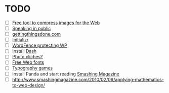# TODO

- [ ] [Free tool to compress images for the Web](https://compressor.io)
- [ ] [Speaking in public](http://speaking.io/)
- [ ] [gettingthingsdone.com](http://gettingthingsdone.com/)
- [ ] [Initializr](http://www.initializr.com/)
- [ ] [WordFence protecting WP](http://www.wordfence.com/)
- [ ] Install [Dash](http://kapeli.com/dash)
- [ ] [Photo cliches?](https://gonebeforelong.wordpress.com/2013/05/06/cliches/)
- [ ] [Free Web fonts](http://www.typewolf.com/free-fonts)
- [ ] [Typography games](http://type.method.ac/)
- [ ] Install Panda and start reading [Smashing Magazine](http://www.smashingmagazine.com/)
- [ ] http://www.smashingmagazine.com/2010/02/09/applying-mathematics-to-web-design/